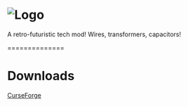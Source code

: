 ![Logo](https://raw.githubusercontent.com/BluSunrize/ImmersiveEngineering/master/src/main/resources/assets/immersiveengineering/logo.png)
==============

A retro-futuristic tech mod!
Wires, transformers, capacitors!

==============



# Downloads
[CurseForge](https://minecraft.curseforge.com/projects/immersive-engineering/files) 
